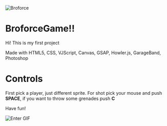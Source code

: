 ![Broforce](https://github.com/JoseMHRuiz/BroforceGame/blob/master/img/BroforceHD.png?raw=true)

# BroforceGame!!

Hi! This is my first project

Made with HTML5, CSS, VJScript, Canvas, GSAP, Howler.js, GarageBand, Photoshop

# Controls

First pick a player, just different sprite.
For shot pick your mouse and push **SPACE**, if you want to throw some grenades push **C**

Have fun!

![Enter GIF](https://github.com/JoseMHRuiz/BroforceGame/blob/master/img/2020-01-31%2012.55.26.gif?raw=true)
